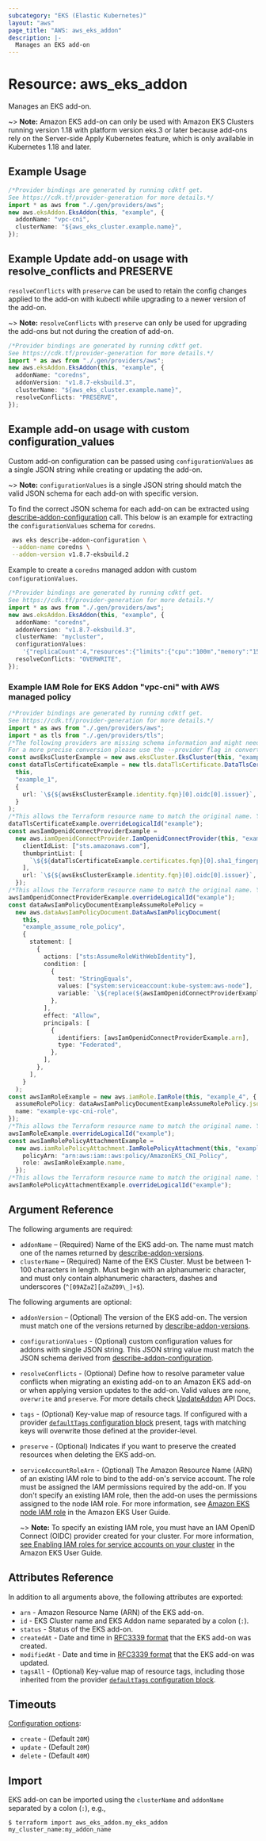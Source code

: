 ```yaml
---
subcategory: "EKS (Elastic Kubernetes)"
layout: "aws"
page_title: "AWS: aws_eks_addon"
description: |-
  Manages an EKS add-on
---
```


# Resource: aws\_eks\_addon

Manages an EKS add-on.

\~> **Note:** Amazon EKS add-on can only be used with Amazon EKS Clusters
running version 1.18 with platform version eks.3 or later
because add-ons rely on the Server-side Apply Kubernetes feature,
which is only available in Kubernetes 1.18 and later.

## Example Usage

```typescript
/*Provider bindings are generated by running cdktf get.
See https://cdk.tf/provider-generation for more details.*/
import * as aws from "./.gen/providers/aws";
new aws.eksAddon.EksAddon(this, "example", {
  addonName: "vpc-cni",
  clusterName: "${aws_eks_cluster.example.name}",
});

```

## Example Update add-on usage with resolve\_conflicts and PRESERVE

`resolveConflicts` with `preserve` can be used to retain the config changes applied to the add-on with kubectl while upgrading to a newer version of the add-on.

\~> **Note:** `resolveConflicts` with `preserve` can only be used for upgrading the add-ons but not during the creation of add-on.

```typescript
/*Provider bindings are generated by running cdktf get.
See https://cdk.tf/provider-generation for more details.*/
import * as aws from "./.gen/providers/aws";
new aws.eksAddon.EksAddon(this, "example", {
  addonName: "coredns",
  addonVersion: "v1.8.7-eksbuild.3",
  clusterName: "${aws_eks_cluster.example.name}",
  resolveConflicts: "PRESERVE",
});

```

## Example add-on usage with custom configuration\_values

Custom add-on configuration can be passed using `configurationValues` as a single JSON string while creating or updating the add-on.

\~> **Note:** `configurationValues` is a single JSON string should match the valid JSON schema for each add-on with specific version.

To find the correct JSON schema for each add-on can be extracted using [describe-addon-configuration](https://docs.aws.amazon.com/cli/latest/reference/eks/describe-addon-configuration.html) call.
This below is an example for extracting the `configurationValues` schema for `coredns`.

```bash
 aws eks describe-addon-configuration \
 --addon-name coredns \
 --addon-version v1.8.7-eksbuild.2
```

Example to create a `coredns` managed addon with custom `configurationValues`.

```typescript
/*Provider bindings are generated by running cdktf get.
See https://cdk.tf/provider-generation for more details.*/
import * as aws from "./.gen/providers/aws";
new aws.eksAddon.EksAddon(this, "example", {
  addonName: "coredns",
  addonVersion: "v1.8.7-eksbuild.3",
  clusterName: "mycluster",
  configurationValues:
    '{"replicaCount":4,"resources":{"limits":{"cpu":"100m","memory":"150Mi"},"requests":{"cpu":"100m","memory":"150Mi"}}}',
  resolveConflicts: "OVERWRITE",
});

```

### Example IAM Role for EKS Addon "vpc-cni" with AWS managed policy

```typescript
/*Provider bindings are generated by running cdktf get.
See https://cdk.tf/provider-generation for more details.*/
import * as aws from "./.gen/providers/aws";
import * as tls from "./.gen/providers/tls";
/*The following providers are missing schema information and might need manual adjustments to synthesize correctly: tls.
For a more precise conversion please use the --provider flag in convert.*/
const awsEksClusterExample = new aws.eksCluster.EksCluster(this, "example", {});
const dataTlsCertificateExample = new tls.dataTlsCertificate.DataTlsCertificate(
  this,
  "example_1",
  {
    url: `\${${awsEksClusterExample.identity.fqn}[0].oidc[0].issuer}`,
  }
);
/*This allows the Terraform resource name to match the original name. You can remove the call if you don't need them to match.*/
dataTlsCertificateExample.overrideLogicalId("example");
const awsIamOpenidConnectProviderExample =
  new aws.iamOpenidConnectProvider.IamOpenidConnectProvider(this, "example_2", {
    clientIdList: ["sts.amazonaws.com"],
    thumbprintList: [
      `\${${dataTlsCertificateExample.certificates.fqn}[0].sha1_fingerprint}`,
    ],
    url: `\${${awsEksClusterExample.identity.fqn}[0].oidc[0].issuer}`,
  });
/*This allows the Terraform resource name to match the original name. You can remove the call if you don't need them to match.*/
awsIamOpenidConnectProviderExample.overrideLogicalId("example");
const dataAwsIamPolicyDocumentExampleAssumeRolePolicy =
  new aws.dataAwsIamPolicyDocument.DataAwsIamPolicyDocument(
    this,
    "example_assume_role_policy",
    {
      statement: [
        {
          actions: ["sts:AssumeRoleWithWebIdentity"],
          condition: [
            {
              test: "StringEquals",
              values: ["system:serviceaccount:kube-system:aws-node"],
              variable: `\${replace(${awsIamOpenidConnectProviderExample.url}, "https://", "")}:sub`,
            },
          ],
          effect: "Allow",
          principals: [
            {
              identifiers: [awsIamOpenidConnectProviderExample.arn],
              type: "Federated",
            },
          ],
        },
      ],
    }
  );
const awsIamRoleExample = new aws.iamRole.IamRole(this, "example_4", {
  assumeRolePolicy: dataAwsIamPolicyDocumentExampleAssumeRolePolicy.json,
  name: "example-vpc-cni-role",
});
/*This allows the Terraform resource name to match the original name. You can remove the call if you don't need them to match.*/
awsIamRoleExample.overrideLogicalId("example");
const awsIamRolePolicyAttachmentExample =
  new aws.iamRolePolicyAttachment.IamRolePolicyAttachment(this, "example_5", {
    policyArn: "arn:aws:iam::aws:policy/AmazonEKS_CNI_Policy",
    role: awsIamRoleExample.name,
  });
/*This allows the Terraform resource name to match the original name. You can remove the call if you don't need them to match.*/
awsIamRolePolicyAttachmentExample.overrideLogicalId("example");

```

## Argument Reference

The following arguments are required:

* `addonName` – (Required) Name of the EKS add-on. The name must match one of
  the names returned by [describe-addon-versions](https://docs.aws.amazon.com/cli/latest/reference/eks/describe-addon-versions.html).
* `clusterName` – (Required) Name of the EKS Cluster. Must be between 1-100 characters in length. Must begin with an alphanumeric character, and must only contain alphanumeric characters, dashes and underscores (`^[09AZaZ][aZaZ09\_]+$`).

The following arguments are optional:

* `addonVersion` – (Optional) The version of the EKS add-on. The version must
  match one of the versions returned by [describe-addon-versions](https://docs.aws.amazon.com/cli/latest/reference/eks/describe-addon-versions.html).
* `configurationValues` - (Optional) custom configuration values for addons with single JSON string. This JSON string value must match the JSON schema derived from [describe-addon-configuration](https://docs.aws.amazon.com/cli/latest/reference/eks/describe-addon-configuration.html).
* `resolveConflicts` - (Optional) Define how to resolve parameter value conflicts
  when migrating an existing add-on to an Amazon EKS add-on or when applying
  version updates to the add-on. Valid values are `none`, `overwrite` and `preserve`. For more details check [UpdateAddon](https://docs.aws.amazon.com/eks/latest/APIReference/API_UpdateAddon.html) API Docs.
* `tags` - (Optional) Key-value map of resource tags. If configured with a provider [`defaultTags` configuration block](https://registry.terraform.io/providers/hashicorp/aws/latest/docs#default_tags-configuration-block) present, tags with matching keys will overwrite those defined at the provider-level.
* `preserve` - (Optional) Indicates if you want to preserve the created resources when deleting the EKS add-on.
*   `serviceAccountRoleArn` - (Optional) The Amazon Resource Name (ARN) of an
    existing IAM role to bind to the add-on's service account. The role must be
    assigned the IAM permissions required by the add-on. If you don't specify
    an existing IAM role, then the add-on uses the permissions assigned to the node
    IAM role. For more information, see [Amazon EKS node IAM role](https://docs.aws.amazon.com/eks/latest/userguide/create-node-role.html)
    in the Amazon EKS User Guide.

    \~> **Note:** To specify an existing IAM role, you must have an IAM OpenID Connect (OIDC)
    provider created for your cluster. For more information, [see Enabling IAM roles
    for service accounts on your cluster](https://docs.aws.amazon.com/eks/latest/userguide/enable-iam-roles-for-service-accounts.html)
    in the Amazon EKS User Guide.

## Attributes Reference

In addition to all arguments above, the following attributes are exported:

* `arn` - Amazon Resource Name (ARN) of the EKS add-on.
* `id` - EKS Cluster name and EKS Addon name separated by a colon (`:`).
* `status` - Status of the EKS add-on.
* `createdAt` - Date and time in [RFC3339 format](https://tools.ietf.org/html/rfc3339#section-5.8) that the EKS add-on was created.
* `modifiedAt` - Date and time in [RFC3339 format](https://tools.ietf.org/html/rfc3339#section-5.8) that the EKS add-on was updated.
* `tagsAll` - (Optional) Key-value map of resource tags, including those inherited from the provider [`defaultTags` configuration block](https://registry.terraform.io/providers/hashicorp/aws/latest/docs#default_tags-configuration-block).

## Timeouts

[Configuration options](https://developer.hashicorp.com/terraform/language/resources/syntax#operation-timeouts):

* `create` - (Default `20M`)
* `update` - (Default `20M`)
* `delete` - (Default `40M`)

## Import

EKS add-on can be imported using the `clusterName` and `addonName` separated by a colon (`:`), e.g.,

```console
$ terraform import aws_eks_addon.my_eks_addon my_cluster_name:my_addon_name
```
